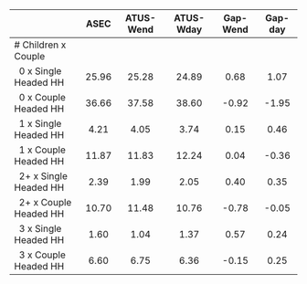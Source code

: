 
|                      |         ASEC |    ATUS-Wend |    ATUS-Wday |     Gap-Wend |      Gap-day |
| -------------------- | :----------: | :----------: | :----------: | :----------: | :----------: |
| # Children x Couple  |              |              |              |              |              |
| &nbsp;&nbsp;0 x Single Headed HH |        25.96 |        25.28 |        24.89 |         0.68 |         1.07 |
| &nbsp;&nbsp;0 x Couple Headed HH |        36.66 |        37.58 |        38.60 |        -0.92 |        -1.95 |
| &nbsp;&nbsp;1 x Single Headed HH |         4.21 |         4.05 |         3.74 |         0.15 |         0.46 |
| &nbsp;&nbsp;1 x Couple Headed HH |        11.87 |        11.83 |        12.24 |         0.04 |        -0.36 |
| &nbsp;&nbsp;2+ x Single Headed HH |         2.39 |         1.99 |         2.05 |         0.40 |         0.35 |
| &nbsp;&nbsp;2+ x Couple Headed HH |        10.70 |        11.48 |        10.76 |        -0.78 |        -0.05 |
| &nbsp;&nbsp;3 x Single Headed HH |         1.60 |         1.04 |         1.37 |         0.57 |         0.24 |
| &nbsp;&nbsp;3 x Couple Headed HH |         6.60 |         6.75 |         6.36 |        -0.15 |         0.25 |

